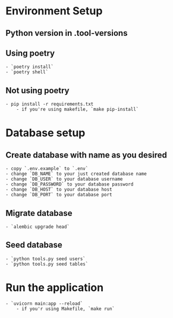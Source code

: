 # Environment Setup
## Python version in .tool-versions

## Using poetry
    - `poetry install`
    - `poetry shell`
## Not using poetry
    - pip install -r requirements.txt
        - if you're using makefile, `make pip-install`

# Database setup
## Create database with name as you desired
    - copy `.env.example` to `.env`
    - change `DB_NAME` to your just created database name
    - change `DB_USER` to your database username
    - change `DB_PASSWORD` to your database password
    - change `DB_HOST` to your database host
    - change `DB_PORT` to your database port
## Migrate database
    - `alembic upgrade head`

## Seed database
    - `python tools.py seed users`
    - `python tools.py seed tables`

# Run the application
    - `uvicorn main:app --reload`
        - if you'r using Makefile, `make run`
    